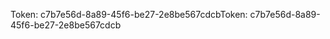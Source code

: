 <span data-ttu-id="922fa-101">Token: c7b7e56d-8a89-45f6-be27-2e8be567cdcb</span><span class="sxs-lookup"><span data-stu-id="922fa-101">Token: c7b7e56d-8a89-45f6-be27-2e8be567cdcb</span></span>